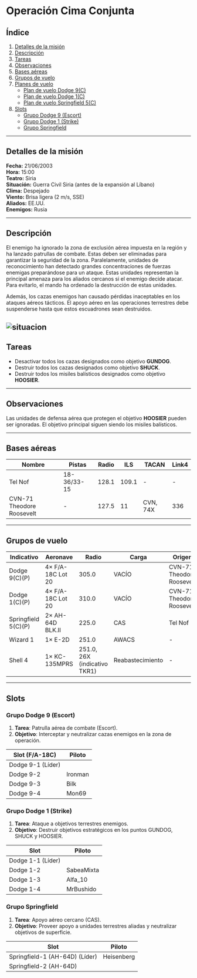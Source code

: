 # Operación Cima Conjunta

## Índice
1. [Detalles de la misión](#detalles-de-la-mision)
2. [Descripción](#descripcion)
3. [Tareas](#tareas)
4. [Observaciones](#observaciones)
5. [Bases aéreas](#bases-aereas)
6. [Grupos de vuelo](#grupos-de-vuelo)
7. [Planes de vuelo](#planes-de-vuelo)
   - [Plan de vuelo Dodge 9(C)](#plan-de-vuelo-dodge-9c)
   - [Plan de vuelo Dodge 1(C)](#plan-de-vuelo-dodge-1c)
   - [Plan de vuelo Springfield 5(C)](#plan-de-vuelo-springfield-5c)
8. [Slots](#slots)
   - [Grupo Dodge 9 (Escort)](#grupo-dodge-9-cap)
   - [Grupo Dodge 1 (Strike)](#grupo-dodge-1-strike)
   - [Grupo Springfield](#grupo-springfield)

---

## Detalles de la misión
**Fecha:** 21/06/2003  
**Hora:** 15:00  
**Teatro:** Siria  
**Situación:** Guerra Civil Siria (antes de la expansión al Líbano)  
**Clima:** Despejado  
**Viento:** Brisa ligera (2 m/s, SSE)  
**Aliados:** EE.UU.  
**Enemigos:** Rusia  

---

## Descripción

El enemigo ha ignorado la zona de exclusión aérea impuesta en la región y ha lanzado patrullas de combate. Estas deben ser eliminadas para garantizar la seguridad de la zona. Paralelamente, unidades de reconocimiento han detectado grandes concentraciones de fuerzas enemigas preparándose para un ataque. Estas unidades representan la principal amenaza para los aliados cercanos si el enemigo decide atacar. Para evitarlo, el mando ha ordenado la destrucción de estas unidades. 

Además, los cazas enemigos han causado pérdidas inaceptables en los ataques aéreos tácticos. El apoyo aéreo en las operaciones terrestres debe suspenderse hasta que estos escuadrones sean destruidos.

![situacion](https://i.ibb.co/1t5CnJQb/situacion.png)
---

## Tareas
- Desactivar todos los cazas designados como objetivo **GUNDOG**.
- Destruir todos los cazas designados como objetivo **SHUCK**.
- Destruir todos los misiles balísticos designados como objetivo **HOOSIER**.

---

## Observaciones
Las unidades de defensa aérea que protegen el objetivo **HOOSIER** pueden ser ignoradas. El objetivo principal siguen siendo los misiles balísticos.

---

## Bases aéreas
| Nombre | Pistas | Radio | ILS | TACAN | Link4 |
|--------|--------|-------|-----|-------|-------|
| Tel Nof | 18-36/33-15 | 128.1 | 109.1 | - | - |
| CVN-71 Theodore Roosevelt | - | 127.5 | 11 | CVN, 74X | 336 |

---

## Grupos de vuelo
| Indicativo | Aeronave | Radio | Carga | Origen |
|------------|----------|-------|-------|--------|
| Dodge 9(C)(P) | 4× F/A-18C Lot 20 | 305.0 | VACÍO | CVN-71 Theodore Roosevelt |
| Dodge 1(C)(P) | 4× F/A-18C Lot 20 | 310.0 | VACÍO | CVN-71 Theodore Roosevelt |
| Springfield 5(C)(P) | 2× AH-64D BLK.II | 225.0 | CAS | Tel Nof |
| Wizard 1 | 1× E-2D | 251.0 | AWACS | - |
| Shell 4 | 1× KC-135MPRS | 251.0, 26X (indicativo TKR1) | Reabastecimiento | - |

---

## Slots

### Grupo Dodge 9 (Escort)
1. **Tarea**: Patrulla aérea de combate (Escort).
2. **Objetivo**: Interceptar y neutralizar cazas enemigos en la zona de operación.

| Slot (F/A-18C) | Piloto |
|------|--------|
| Dodge 9-1 (Líder) |        |
| Dodge 9-2 |   Ironman     |
| Dodge 9-3 |    Bilk    |
| Dodge 9-4 |      Mon69  |

### Grupo Dodge 1 (Strike)
1. **Tarea**: Ataque a objetivos terrestres enemigos.
2. **Objetivo**: Destruir objetivos estratégicos en los puntos GUNDOG, SHUCK y HOOSIER.

| Slot | Piloto |
|------|--------|
| Dodge 1-1 (Líder) |        |
| Dodge 1-2 |    SabeaMixta    |
| Dodge 1-3 |    Alfa_10    |
| Dodge 1-4 |   MrBushido     |

### Grupo Springfield
1. **Tarea**: Apoyo aéreo cercano (CAS).
2. **Objetivo**: Proveer apoyo a unidades terrestres aliadas y neutralizar objetivos de superficie.

| Slot | Piloto |
|------|--------|
| Springfield-1 (AH-64D) (Líder) |    Heisenberg    |
| Springfield-2 (AH-64D) |        |
